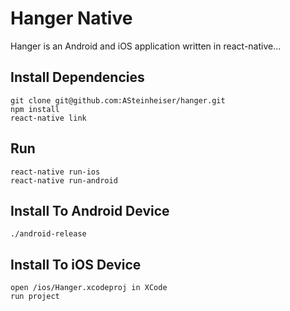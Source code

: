 # Hanger Native

Hanger is an Android and iOS application written in react-native...

## Install Dependencies
```
git clone git@github.com:ASteinheiser/hanger.git
npm install
react-native link
```

## Run
```
react-native run-ios
react-native run-android
```

## Install To Android Device
```
./android-release
```

## Install To iOS Device
```
open /ios/Hanger.xcodeproj in XCode
run project
```
